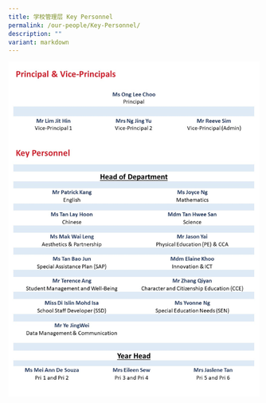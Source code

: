 ```yaml
---
title: 学校管理层 Key Personnel
permalink: /our-people/Key-Personnel/
description: ""
variant: markdown
---
```

![2024 KP List](/images/Our%20People/2024_KP_list__mar_.jpg)